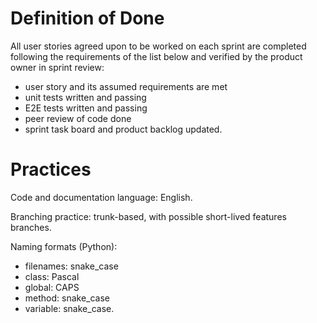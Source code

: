 # Definition of Done

All user stories agreed upon to be worked on each sprint are completed following the requirements of the list below and verified by the product owner in sprint review:

- user story and its assumed requirements are met
- unit tests written and passing
- E2E tests written and passing
- peer review of code done
- sprint task board and product backlog updated.

# Practices

Code and documentation language: English.

Branching practice: trunk-based, with possible short-lived features branches. 

Naming formats (Python):

- filenames: snake_case
- class: Pascal
- global: CAPS
- method: snake_case
- variable: snake_case.
